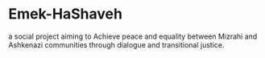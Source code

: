 # Emek-HaShaveh
a social project aiming to Achieve peace and equality between Mizrahi and Ashkenazi communities through dialogue and transitional justice.
